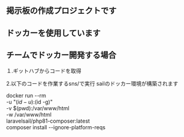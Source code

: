 

## 掲示板の作成プロジェクトです

## ドッカーを使用しています


## チームでドッカー開発する場合

１.ギットハブからコードを取得

2.以下のコードを作業するsns/で実行
sailのドッカー環境が構築されます

docker run --rm \
    -u "$(id -u):$(id -g)" \
    -v $(pwd):/var/www/html \
    -w /var/www/html \
    laravelsail/php81-composer:latest \
    composer install --ignore-platform-reqs

